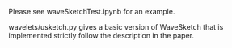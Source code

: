 Please see waveSketchTest.ipynb for an example.

wavelets/usketch.py gives a basic version of WaveSketch that is implemented strictly follow the description in the paper.